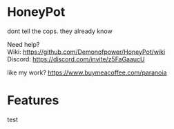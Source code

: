 # HoneyPot
dont tell the cops. they already know

Need help?  
Wiki: https://github.com/Demonofpower/HoneyPot/wiki  
Discord: https://discord.com/invite/z5FaGaaucU


like my work? https://www.buymeacoffee.com/paranoia

# Features

test
